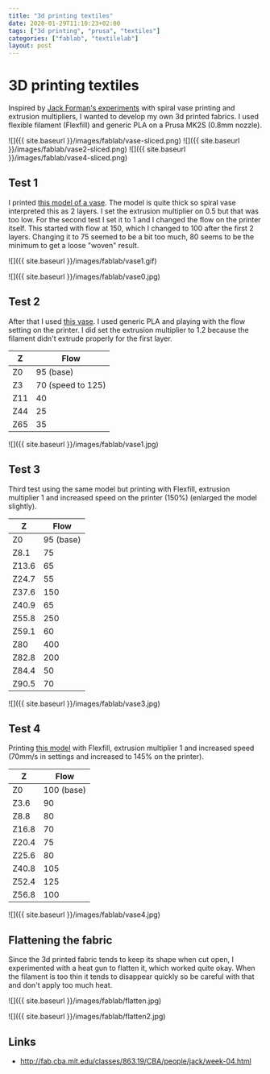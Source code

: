 ```yaml
---
title: "3d printing textiles"
date: 2020-01-29T11:10:23+02:00
tags: ["3d printing", "prusa", "textiles"]
categories: ["fablab", "textilelab"]
layout: post
---
```


# 3D printing textiles
Inspired by [Jack Forman's experiments](http://fab.cba.mit.edu/classes/863.19/CBA/people/jack/week-04.html) with spiral vase printing and extrusion multipliers, I wanted to develop my own 3d printed fabrics. I used flexible filament (Flexfill) and generic PLA on a Prusa MK2S (0.8mm nozzle).

<div markdown="1" class="row-3">
![]({{ site.baseurl }}/images/fablab/vase-sliced.png)
![]({{ site.baseurl }}/images/fablab/vase2-sliced.png)
![]({{ site.baseurl }}/images/fablab/vase4-sliced.png)
</div>

## Test 1
I printed [this model of a vase](https://www.thingiverse.com/thing:2237739). The model is quite thick so spiral vase interpreted this as 2 layers. I set the extrusion multiplier on 0.5 but that was too low. For the second test I set it to 1 and I changed the flow on the printer itself. This started with flow at 150, which I changed to 100 after the first 2 layers. Changing it to 75 seemed to be a bit too much, 80 seems to be the minimum to get a loose "woven" result.

![]({{ site.baseurl }}/images/fablab/vase1.gif)

![]({{ site.baseurl }}/images/fablab/vase0.jpg)

## Test 2
After that I used [this vase](https://www.thingiverse.com/thing:2906756). I used generic PLA and playing with the flow setting on the printer. I did set the extrusion multiplier to 1.2 because the filament didn't extrude properly for the first layer.

Z | Flow
--- | ---
Z0 | 95 (base)
Z3 | 70 (speed to 125)
Z11 | 40
Z44 | 25
Z65 | 35

![]({{ site.baseurl }}/images/fablab/vase1.jpg)

## Test 3
Third test using the same model but printing with Flexfill, extrusion multiplier 1 and increased speed on the printer (150%) (enlarged the model slightly).

Z | Flow 
--- | ---
Z0 | 95 (base)
Z8.1 | 75
Z13.6 | 65
Z24.7 | 55
Z37.6 | 150
Z40.9 | 65
Z55.8 | 250
Z59.1 | 60
Z80 | 400
Z82.8 | 200
Z84.4 | 50
Z90.5 | 70

![]({{ site.baseurl }}/images/fablab/vase3.jpg)

## Test 4

Printing [this model](https://www.thingiverse.com/thing:2666281) with Flexfill, extrusion multiplier 1 and increased speed (70mm/s in settings and increased to 145% on the printer).

Z | Flow 
--- | ---
Z0 | 100 (base)
Z3.6 | 90
Z8.8 | 80
Z16.8 | 70
Z20.4 | 75
Z25.6 | 80
Z40.8 | 105
Z52.4 | 125
Z56.8 | 100

![]({{ site.baseurl }}/images/fablab/vase4.jpg)

## Flattening the fabric
Since the 3d printed fabric tends to keep its shape when cut open, I experimented with a heat gun to flatten it, which worked quite okay. When the filament is too thin it tends to disappear quickly so be careful with that and don't apply too much heat.

![]({{ site.baseurl }}/images/fablab/flatten.jpg)

![]({{ site.baseurl }}/images/fablab/flatten2.jpg)

## Links
- <http://fab.cba.mit.edu/classes/863.19/CBA/people/jack/week-04.html>